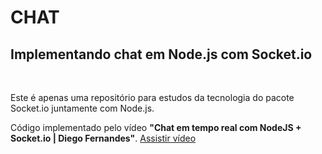 <h1 style="margin-bottom: 0">CHAT</h1>
<h2>Implementando chat em Node.js com Socket.io</h2><br>

<p>
  Este é apenas uma repositório para estudos da tecnologia do pacote Socket.io juntamente com Node.js.
</p>
<p>
  Código implementado pelo vídeo <strong>"Chat em tempo real com NodeJS + Socket.io | Diego Fernandes"</strong>. <a href="https://youtu.be/-jXfKDYJJvo">Assistir vídeo</a>
</p>

